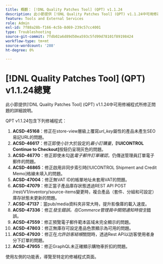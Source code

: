 ```yaml
---
title: 概觀： [!DNL Quality Patches Tool] (QPT) v1.1.24
description: 此小節提供 [!DNL Quality Patches Tool] (QPT) v1.1.24中可用修補程式所修正問題的詳細說明。
feature: Tools and External Services
role: Admin
exl-id: 7f88a28b-f166-4c5b-8d69-239c57cc4001
type: Troubleshooting
source-git-commit: 7fdb02a6d89d50ea593c5fd99d78101f89198424
workflow-type: tm+mt
source-wordcount: '288'
ht-degree: 0%

---
```


# [!DNL Quality Patches Tool] (QPT) v1.1.24總覽

此小節提供[!DNL Quality Patches Tool] (QPT) v1.1.24中可用修補程式所修正問題的詳細說明。

QPT v1.1.24包含下列修補程式：

1. **ACSD-45168**：修正在store-view層級上覆寫&#x200B;*url_key*&#x200B;屬性的產品未產生SEO易記URL的問題。
1. **ACSD-46617**：修正即使小計大於設定的&#x200B;*最小訂購量*，**[!UICONTROL Continue to Checkout]**&#x200B;按鈕仍呈現灰色的問題。
1. **ACSD-46770**：修正即使未勾選&#x200B;*電子郵件訂單確認*，仍傳送管理員訂單電子郵件的問題。
1. **ACSD-46865**：修正啟用非同步索引時[!UICONTROL Shipment and Credit Memo]格線未填入的問題。
1. **ACSD-47004**：修正無VAT ID的帳單地址未套用VAT的問題。
1. **ACSD-47079**：修正當子產品庫存狀態透過REST API POST /rest/V1/inventory/source-items變更時，複合產品（套件、分組和可設定）庫存狀態未更新的問題。
1. **ACSD-47137**：當pub/media資料夾非常大時，提升影像庫的載入速度。
1. **ACSD-47336**：修正&#x200B;*發生錯誤。在Commerce管理員中關閉通知時發生*&#x200B;錯誤。
1. **ACSD-47559**：修正預覽電子郵件範本區域未完全顯示的問題。
1. **ACSD-47803**：修正無庫存可設定產品色票顯示為可用的問題。
1. **ACSD-47920**：修正在&#x200B;*允許訪客結帳*&#x200B;關閉時，透過Rest API以訪客使用者身分下訂單的問題。
1. **ACSD-47955**：修正GraphQL未正確顯示購物車折扣的問題。

使用左側的功能表，導覽至特定的修補程式頁面。
